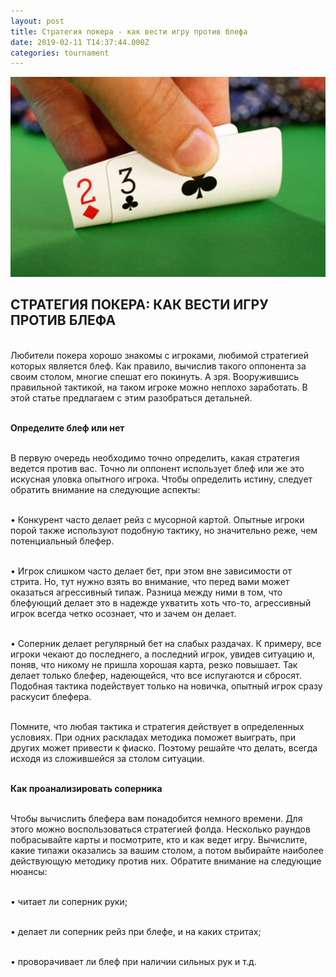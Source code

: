 ```yaml
---
layout: post
title: Стратегия покера - как вести игру против блефа
date: 2019-02-11 T14:37:44.000Z
categories: tournament
---
```


<img src="/images/fulls/bled.jpg" class="fit image"> 

## СТРАТЕГИЯ ПОКЕРА: КАК ВЕСТИ ИГРУ ПРОТИВ БЛЕФА

<br>Любители покера хорошо знакомы с игроками, любимой стратегией которых является блеф. Как правило, вычислив такого оппонента за своим столом, многие спешат его покинуть. А зря. Вооружившись правильной тактикой, на таком игроке можно неплохо заработать. В этой статье предлагаем с этим разобраться детальней. 

<br><strong>Определите блеф или нет</strong>

<br>В первую очередь необходимо точно определить, какая стратегия ведется против вас. Точно ли оппонент использует блеф или же это искусная уловка опытного игрока. Чтобы определить истину, следует обратить внимание на следующие аспекты:

<br>•	Конкурент часто делает рейз с мусорной картой. Опытные игроки порой также используют подобную тактику, но значительно реже, чем потенциальный блефер.

<br>•	Игрок слишком часто делает бет, при этом вне зависимости от стрита. Но, тут нужно взять во внимание, что перед вами может оказаться агрессивный типаж. Разница между ними в том, что блефующий делает это в надежде ухватить хоть что-то, агрессивный игрок всегда четко осознает, что и зачем он делает.

<br>•	Соперник делает регулярный бет на слабых раздачах. К примеру, все игроки чекают до последнего, а последний игрок, увидев ситуацию и, поняв, что никому не пришла хорошая карта, резко повышает. Так делает только блефер, надеющейся, что все испугаются и сбросят. Подобная тактика подействует только на новичка, опытный игрок сразу раскусит блефера.

<br>Помните, что любая тактика и стратегия действует в определенных условиях. При одних раскладах методика поможет выиграть, при других может привести к фиаско. Поэтому решайте что делать, всегда исходя из сложившейся за столом ситуации.

<br><strong>Как проанализировать соперника</strong>

<br>Чтобы вычислить блефера вам понадобится немного времени. Для этого можно воспользоваться стратегией фолда. Несколько раундов побрасывайте карты и посмотрите, кто и как ведет игру. Вычислите, какие типажи оказались за вашим столом, а потом выбирайте наиболее действующую методику против них. Обратите внимание на следующие нюансы:

<br>•	читает ли соперник руки;

<br>•	делает ли соперник рейз при блефе, и на каких стритах;

<br>•	проворачивает ли блеф при наличии сильных рук и т.д.

